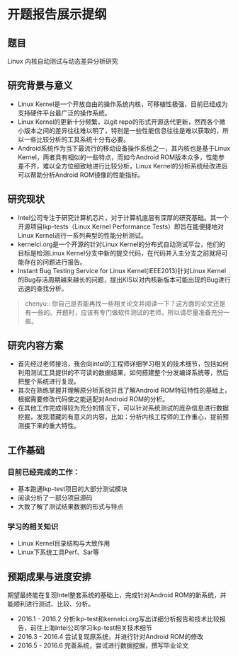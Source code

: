 # 开题报告展示提纲

## 题目

Linux 内核自动测试与动态差异分析研究

## 研究背景与意义

- Linux Kernel是一个开放自由的操作系统内核，可移植性极强，目前已经成为支持硬件平台最广泛的操作系统。
- Linux Kernel的更新十分频繁，以git repo的形式开源迭代更新，然而各个微小版本之间的差异往往难以明了，特别是一些性能信息往往是难以获取的，所以一些比较分析的工具系统十分有必要。
- Android系统作为当下最流行的移动设备操作系统之一，其内核也是基于Linux Kernel，两者具有相似的一些特点，而如今Android ROM版本众多，性能参差不齐，难以全方位细致地进行比较分析，Linux Kernel的分析系统经改进后可以帮助分析Android ROM镜像的性能指标。

## 研究现状

- Intel公司专注于研究计算机芯片，对于计算机底层有深厚的研究基础。其一个开源项目lkp-tests（Linux Kernel Performance Tests）即旨在能便捷地对Linux Kernel进行一系列典型的性能分析测试。
- kernelci.org是一个开源的针对Linux Kernel的分布式自动测试平台，他们的目标是检测Linux Kernel分支中新的提交代码，在代码并入主分支之前就将可能存在的问题进行报告。
- Instant Bug Testing Service for Linux Kernel(IEEE2013)针对Linux Kernel的Bug存活周期越来越长的问题，提出KIS以对内核新版本可能出现的Bug进行迅速的查找分析。

> chenyu:: 你自己是否能再找一些相关论文并阅读一下？这方面的论文还是有一些的。开题时，应该有专门做软件测试的老师，所以请尽量准备充分一些。

## 研究内容方案

- 首先经过老师接洽，我会向Intel的工程师详细学习相关的技术细节，包括如何利用测试工具提供的不可读的数据结果，如何搭建整个分发编译系统等，然后把整个系统进行复现。
- 其次在熟练掌握并理解原分析系统并且了解Android ROM特征特性的基础上，根据需要修改代码使之能适配对Android ROM的分析。
- 在其他工作完成得较为充分的情况下，可以针对系统测试的庞杂信息进行数据挖掘，发现潜藏的有意义的内容，比如：分析内核工程师的工作重心，提前预测接下来的重大特性。

## 工作基础

### 目前已经完成的工作：

- 基本跑通lkp-test项目的大部分测试模块
- 阅读分析了一部分项目源码
- 大致了解了测试结果数据的形式与特点

### 学习的相关知识

- Linux Kernel目录结构与大致作用
- Linux下系统工具Perf、Sar等

## 预期成果与进度安排

期望最终能在复现Intel整套系统的基础上，完成针对Android ROM的新系统，并能顺利进行测试、比较、分析。

- 2016.1 - 2016.2 分析lkp-test和kernelci.org写出详细分析报告和技术比较报告，前往上海Intel公司学习lkp-test相关技术细节
- 2016.3 - 2016.4 尝试复现原系统，并进行针对Android ROM的修改
- 2016.5 - 2016.6 完善系统，尝试进行数据挖掘，撰写毕业论文
